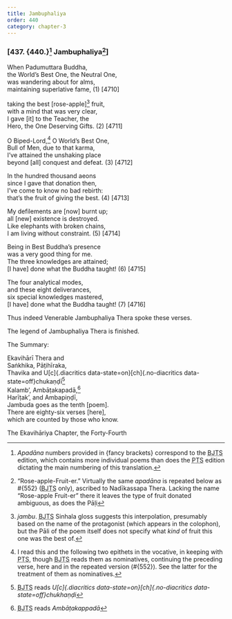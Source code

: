 ```yaml
---
title: Jambuphaliya
order: 440
category: chapter-3
---
```


### \[437. {440.}[^1] Jambuphaliya[^2]\]

When Padumuttara Buddha,  
the World’s Best One, the Neutral One,  
was wandering about for alms,  
maintaining superlative fame, (1) \[4710\]

taking the best \[rose-apple\][^3] fruit,  
with a mind that was very clear,  
I gave \[it\] to the Teacher, the  
Hero, the One Deserving Gifts. (2) \[4711\]

O Biped-Lord,[^4] O World’s Best One,  
Bull of Men, due to that karma,  
I’ve attained the unshaking place  
beyond \[all\] conquest and defeat. (3) \[4712\]

In the hundred thousand aeons  
since I gave that donation then,  
I’ve come to know no bad rebirth:  
that’s the fruit of giving the best. (4) \[4713\]

My defilements are \[now\] burnt up;  
all \[new\] existence is destroyed.  
Like elephants with broken chains,  
I am living without constraint. (5) \[4714\]

Being in Best Buddha’s presence  
was a very good thing for me.  
The three knowledges are attained;  
\[I have\] done what the Buddha taught! (6) \[4715\]

The four analytical modes,  
and these eight deliverances,  
six special knowledges mastered,  
\[I have\] done what the Buddha taught! (7) \[4716\]

Thus indeed Venerable Jambuphaliya Thera spoke these verses.

The legend of Jambuphaliya Thera is finished.

The Summary:

Ekavihārī Thera and  
Saṅkhika, Pāṭihīraka,  
Thavika and U[c]{.diacritics data-state=on}[ch]{.no-diacritics data-state=off}chukaṇḍī[^5]  
Kalamb’, Ambāṭakapadā,[^6]  
Harīṭak’, and Ambapiṇḍī,  
Jambuda goes as the tenth \[poem\].  
There are eighty-six verses \[here\],  
which are counted by those who know.

The Ekavihāriya Chapter, the Forty-Fourth

[^1]: *Apadāna* numbers provided in {fancy brackets} correspond to the <abbr title="Buddha Jayanthi Tripitaka Series">BJTS</abbr> edition, which contains more individual poems than does the <abbr title="Pali Text Society">PTS</abbr> edition dictating the main numbering of this translation.

[^2]: “Rose-apple-Fruit-er.” Virtually the same *apadāna* is repeated below as \#{552} (<abbr title="Buddha Jayanthi Tripitaka Series">BJTS</abbr> only), ascribed to Nadīkassapa Thera. Lacking the name “Rose-apple Fruit-er” there it leaves the type of fruit donated ambiguous, as does the Pāḷi

[^3]: *jambu*. <abbr title="Buddha Jayanthi Tripitaka Series">BJTS</abbr> Sinhala gloss suggests this interpolation, presumably based on the name of the protagonist (which appears in the colophon), but the Pāli of the poem itself does not specify what *kind* of fruit this one was the best of.

[^4]: I read this and the following two epithets in the vocative, in keeping with <abbr title="Pali Text Society">PTS</abbr>, though <abbr title="Buddha Jayanthi Tripitaka Series">BJTS</abbr> reads them as nominatives, continuing the preceding verse, here and in the repeated version (\#{552}). See the latter for the treatment of them as nominatives.

[^5]: <abbr title="Buddha Jayanthi Tripitaka Series">BJTS</abbr> reads *U[c]{.diacritics data-state=on}[ch]{.no-diacritics data-state=off}chukhaṇḍi*

[^6]: <abbr title="Buddha Jayanthi Tripitaka Series">BJTS</abbr> reads *Ambāṭakappadā*

